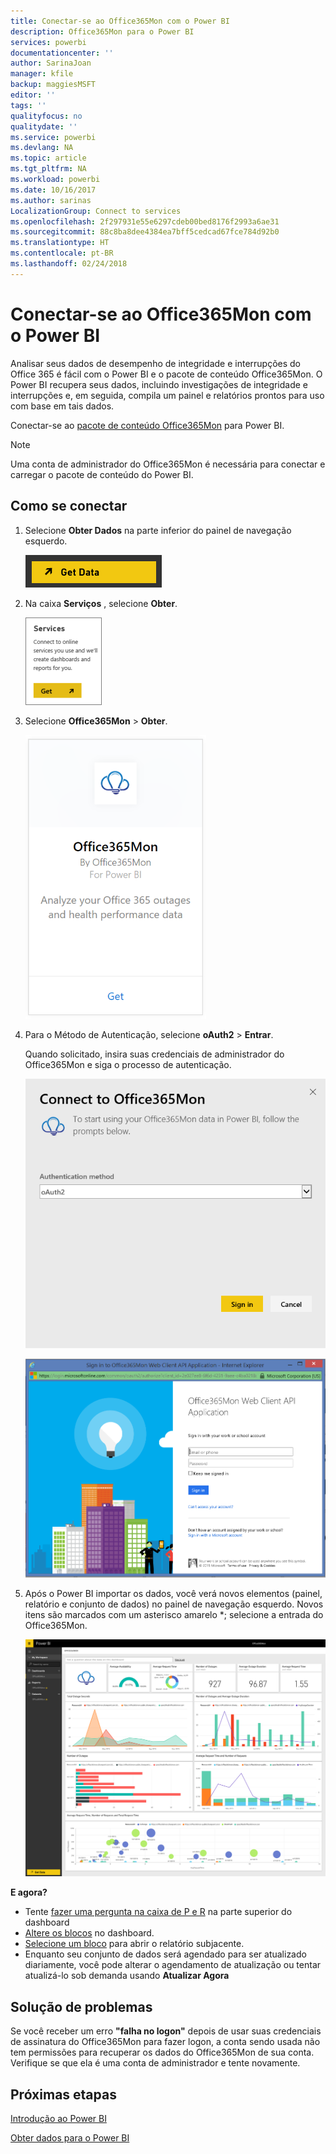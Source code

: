 ```yaml
---
title: Conectar-se ao Office365Mon com o Power BI
description: Office365Mon para o Power BI
services: powerbi
documentationcenter: ''
author: SarinaJoan
manager: kfile
backup: maggiesMSFT
editor: ''
tags: ''
qualityfocus: no
qualitydate: ''
ms.service: powerbi
ms.devlang: NA
ms.topic: article
ms.tgt_pltfrm: NA
ms.workload: powerbi
ms.date: 10/16/2017
ms.author: sarinas
LocalizationGroup: Connect to services
ms.openlocfilehash: 2f297931e55e6297cdeb00bed8176f2993a6ae31
ms.sourcegitcommit: 88c8ba8dee4384ea7bff5cedcad67fce784d92b0
ms.translationtype: HT
ms.contentlocale: pt-BR
ms.lasthandoff: 02/24/2018
---
```

# <a name="connect-to-office365mon-with-power-bi"></a>Conectar-se ao Office365Mon com o Power BI
Analisar seus dados de desempenho de integridade e interrupções do Office 365 é fácil com o Power BI e o pacote de conteúdo Office365Mon. O Power BI recupera seus dados, incluindo investigações de integridade e interrupções e, em seguida, compila um painel e relatórios prontos para uso com base em tais dados.

Conectar-se ao [pacote de conteúdo Office365Mon](https://app.powerbi.com/groups/me/getdata/services/office365mon) para Power BI.

>[!NOTE]
>Uma conta de administrador do Office365Mon é necessária para conectar e carregar o pacote de conteúdo do Power BI.

## <a name="how-to-connect"></a>Como se conectar
1. Selecione **Obter Dados** na parte inferior do painel de navegação esquerdo.
   
   ![](media/service-connect-to-office365mon/pbi_getdata.png)
2. Na caixa **Serviços** , selecione **Obter**.
   
   ![](media/service-connect-to-office365mon/pbi_getservices.png) 
3. Selecione **Office365Mon** \> **Obter**.
   
   ![](media/service-connect-to-office365mon/o365mon.png)
4. Para o Método de Autenticação, selecione **oAuth2** \> **Entrar**.
   
   Quando solicitado, insira suas credenciais de administrador do Office365Mon e siga o processo de autenticação.
   
   ![](media/service-connect-to-office365mon/creds.png)
   
   ![](media/service-connect-to-office365mon/creds2.png)
5. Após o Power BI importar os dados, você verá novos elementos (painel, relatório e conjunto de dados) no painel de navegação esquerdo. Novos itens são marcados com um asterisco amarelo \*; selecione a entrada do Office365Mon.
   
   ![](media/service-connect-to-office365mon/dashboard4.png)

**E agora?**

* Tente [fazer uma pergunta na caixa de P e R](power-bi-q-and-a.md) na parte superior do dashboard
* [Altere os blocos](service-dashboard-edit-tile.md) no dashboard.
* [Selecione um bloco](service-dashboard-tiles.md) para abrir o relatório subjacente.
* Enquanto seu conjunto de dados será agendado para ser atualizado diariamente, você pode alterar o agendamento de atualização ou tentar atualizá-lo sob demanda usando **Atualizar Agora**

## <a name="troubleshooting"></a>Solução de problemas
Se você receber um erro **"falha no logon"** depois de usar suas credenciais de assinatura do Office365Mon para fazer logon, a conta sendo usada não tem permissões para recuperar os dados do Office365Mon de sua conta. Verifique se que ela é uma conta de administrador e tente novamente.

## <a name="next-steps"></a>Próximas etapas
[Introdução ao Power BI](service-get-started.md)

[Obter dados para o Power BI](service-get-data.md)

